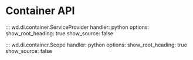 # Container API

::: wd.di.container.ServiceProvider
    handler: python
    options:
      show_root_heading: true
      show_source: false

::: wd.di.container.Scope
    handler: python
    options:
      show_root_heading: true
      show_source: false 